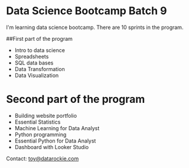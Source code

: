 # Data Science Bootcamp Batch 9

I'm learning data science bootcamp. There are 10 sprints in the program.

##First part of the program

- Intro to data science
- Spreadsheets
- SQL data bases
- Data Transformation
- Data Visualization

# Second part of the program

- Building website portfolio
- Essential Statistics
- Machine Learning for Data Analyst
- Python programming
- Essential Python for Data Analyst
- Dashboard with Looker Studio

Contact: toy@datarockie.com
